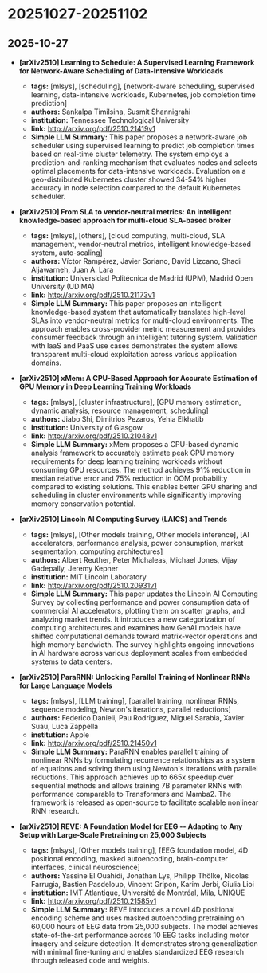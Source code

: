 # 20251027-20251102

## 2025-10-27

- **[arXiv2510] Learning to Schedule: A Supervised Learning Framework for Network-Aware
  Scheduling of Data-Intensive Workloads**
  - **tags:** [mlsys], [scheduling], [network-aware scheduling, supervised learning, data-intensive workloads, Kubernetes, job completion time prediction]
  - **authors:** Sankalpa Timilsina, Susmit Shannigrahi
  - **institution:** Tennessee Technological University
  - **link:** http://arxiv.org/pdf/2510.21419v1
  - **Simple LLM Summary:** This paper proposes a network-aware job scheduler using supervised learning to predict job completion times based on real-time cluster telemetry. The system employs a prediction-and-ranking mechanism that evaluates nodes and selects optimal placements for data-intensive workloads. Evaluation on a geo-distributed Kubernetes cluster showed 34-54% higher accuracy in node selection compared to the default Kubernetes scheduler.

- **[arXiv2510] From SLA to vendor-neutral metrics: An intelligent knowledge-based
  approach for multi-cloud SLA-based broker**
  - **tags:** [mlsys], [others], [cloud computing, multi-cloud, SLA management, vendor-neutral metrics, intelligent knowledge-based system, auto-scaling]
  - **authors:** Víctor Rampérez, Javier Soriano, David Lizcano, Shadi Aljawarneh, Juan A. Lara
  - **institution:** Universidad Politécnica de Madrid (UPM), Madrid Open University (UDIMA)
  - **link:** http://arxiv.org/pdf/2510.21173v1
  - **Simple LLM Summary:** This paper proposes an intelligent knowledge-based system that automatically translates high-level SLAs into vendor-neutral metrics for multi-cloud environments. The approach enables cross-provider metric measurement and provides consumer feedback through an intelligent tutoring system. Validation with IaaS and PaaS use cases demonstrates the system allows transparent multi-cloud exploitation across various application domains.

- **[arXiv2510] xMem: A CPU-Based Approach for Accurate Estimation of GPU Memory in Deep
  Learning Training Workloads**
  - **tags:** [mlsys], [cluster infrastructure], [GPU memory estimation, dynamic analysis, resource management, scheduling]
  - **authors:** Jiabo Shi, Dimitrios Pezaros, Yehia Elkhatib
  - **institution:** University of Glasgow
  - **link:** http://arxiv.org/pdf/2510.21048v1
  - **Simple LLM Summary:** xMem proposes a CPU-based dynamic analysis framework to accurately estimate peak GPU memory requirements for deep learning training workloads without consuming GPU resources. The method achieves 91% reduction in median relative error and 75% reduction in OOM probability compared to existing solutions. This enables better GPU sharing and scheduling in cluster environments while significantly improving memory conservation potential.

- **[arXiv2510] Lincoln AI Computing Survey (LAICS) and Trends**
  - **tags:** [mlsys], [Other models training, Other models inference], [AI accelerators, performance analysis, power consumption, market segmentation, computing architectures]
  - **authors:** Albert Reuther, Peter Michaleas, Michael Jones, Vijay Gadepally, Jeremy Kepner
  - **institution:** MIT Lincoln Laboratory
  - **link:** http://arxiv.org/pdf/2510.20931v1
  - **Simple LLM Summary:** This paper updates the Lincoln AI Computing Survey by collecting performance and power consumption data of commercial AI accelerators, plotting them on scatter graphs, and analyzing market trends. It introduces a new categorization of computing architectures and examines how GenAI models have shifted computational demands toward matrix-vector operations and high memory bandwidth. The survey highlights ongoing innovations in AI hardware across various deployment scales from embedded systems to data centers.

- **[arXiv2510] ParaRNN: Unlocking Parallel Training of Nonlinear RNNs for Large
  Language Models**
  - **tags:** [mlsys], [LLM training], [parallel training, nonlinear RNNs, sequence modeling, Newton's iterations, parallel reductions]
  - **authors:** Federico Danieli, Pau Rodriguez, Miguel Sarabia, Xavier Suau, Luca Zappella
  - **institution:** Apple
  - **link:** http://arxiv.org/pdf/2510.21450v1
  - **Simple LLM Summary:** ParaRNN enables parallel training of nonlinear RNNs by formulating recurrence relationships as a system of equations and solving them using Newton's iterations with parallel reductions. This approach achieves up to 665x speedup over sequential methods and allows training 7B parameter RNNs with performance comparable to Transformers and Mamba2. The framework is released as open-source to facilitate scalable nonlinear RNN research.

- **[arXiv2510] REVE: A Foundation Model for EEG -- Adapting to Any Setup with
  Large-Scale Pretraining on 25,000 Subjects**
  - **tags:** [mlsys], [Other models training], [EEG foundation model, 4D positional encoding, masked autoencoding, brain-computer interfaces, clinical neuroscience]
  - **authors:** Yassine El Ouahidi, Jonathan Lys, Philipp Thölke, Nicolas Farrugia, Bastien Pasdeloup, Vincent Gripon, Karim Jerbi, Giulia Lioi
  - **institution:** IMT Atlantique, Université de Montréal, Mila, UNIQUE
  - **link:** http://arxiv.org/pdf/2510.21585v1
  - **Simple LLM Summary:** REVE introduces a novel 4D positional encoding scheme and uses masked autoencoding pretraining on 60,000 hours of EEG data from 25,000 subjects. The model achieves state-of-the-art performance across 10 EEG tasks including motor imagery and seizure detection. It demonstrates strong generalization with minimal fine-tuning and enables standardized EEG research through released code and weights.
